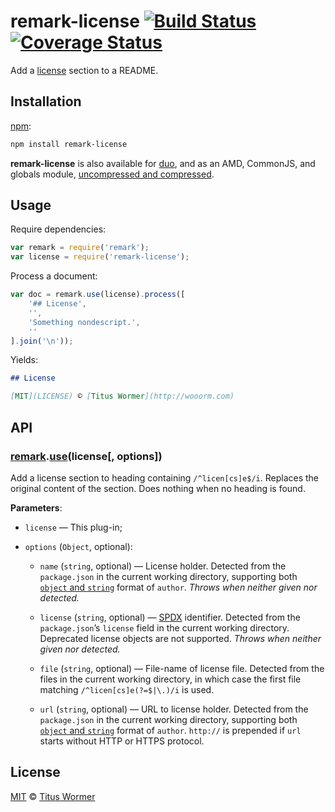 # remark-license [![Build Status](https://img.shields.io/travis/wooorm/remark-license.svg)](https://travis-ci.org/wooorm/remark-license) [![Coverage Status](https://img.shields.io/codecov/c/github/wooorm/remark-license.svg)](https://codecov.io/github/wooorm/remark-license)

Add a [license](#license) section to a README.

## Installation

[npm](https://docs.npmjs.com/cli/install):

```bash
npm install remark-license
```

**remark-license** is also available for [duo](http://duojs.org/#getting-started),
and as an AMD, CommonJS, and globals module, [uncompressed and
compressed](https://github.com/wooorm/remark-license/releases).

## Usage

Require dependencies:

```javascript
var remark = require('remark');
var license = require('remark-license');
```

Process a document:

```javascript
var doc = remark.use(license).process([
    '## License',
    '',
    'Something nondescript.',
    ''
].join('\n'));
```

Yields:

```md
## License

[MIT](LICENSE) © [Titus Wormer](http://wooorm.com)
```

## API

### [remark](https://github.com/wooorm/remark#api).[use](https://github.com/wooorm/remark#remarkuseplugin-options)(license\[, options])

Add a license section to heading containing `/^licen[cs]e$/i`.
Replaces the original content of the section.
Does nothing when no heading is found.

**Parameters**:

*   `license` — This plug-in;

*   `options` (`Object`, optional):

    *   `name` (`string`, optional)
        — License holder.  Detected from the `package.json` in the
        current working directory, supporting both [`object` and
        `string`](https://docs.npmjs.com/files/package.json#people-fields-author-contributors)
        format of `author`.
        _Throws when neither given nor detected._

    *   `license` (`string`, optional)
        — [SPDX](https://spdx.org/licenses/) identifier.
        Detected from the `package.json`’s `license` field in the current
        working directory.  Deprecated license objects are not supported.
        _Throws when neither given nor detected._

    *   `file` (`string`, optional)
        — File-name of license file.  Detected from the files in the current
        working directory, in which case the first file matching
        `/^licen[cs]e(?=$|\.)/i` is used.

    *   `url` (`string`, optional)
        — URL to license holder.  Detected from the `package.json` in the
        current working directory, supporting both [`object` and
        `string`](https://docs.npmjs.com/files/package.json#people-fields-author-contributors)
        format of `author`.
        `http://` is prepended if `url` starts without HTTP or HTTPS protocol.

## License

[MIT](LICENSE) © [Titus Wormer](http://wooorm.com)
